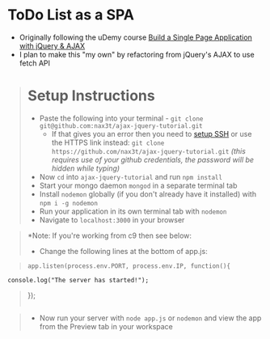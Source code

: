 # ToDo List as a SPA
- Originally following the uDemy course [Build a Single Page Application with jQuery & AJAX](https://www.udemy.com/course/jquery-ajax/)
- I plan to make this "my own" by refactoring from jQuery's AJAX to use fetch API


> # Setup Instructions
>
>  - Paste the following into your terminal - `git clone git@github.com:nax3t/ajax-jquery-tutorial.git`
>     - If that gives you an error then you need to [setup SSH](https://help.github.com/articles/adding-a-new-ssh-key-to-your-github-account/) or use the HTTPS link instead: `git clone https://github.com/nax3t/ajax-jquery-tutorial.git` *(this requires use of your github credentials, the password will be hidden while typing)*
> - Now `cd` into `ajax-jquery-tutorial` and run `npm install`
> - Start your mongo daemon `mongod` in a separate terminal tab
> - Install `nodemon` globally (if you don't already have it installed) with `npm i -g nodemon`
> - Run your application in its own terminal tab with `nodemon`
> - Navigate to `localhost:3000` in your browser

> *Note: If you're working from c9 then see below:
> - Change the following lines at the bottom of app.js:

> ```JS
> app.listen(process.env.PORT, process.env.IP, function(){
    console.log("The server has started!");
> });
> ```

> - Now run your server with `node app.js` or `nodemon` and view the app from the Preview tab in your workspace
